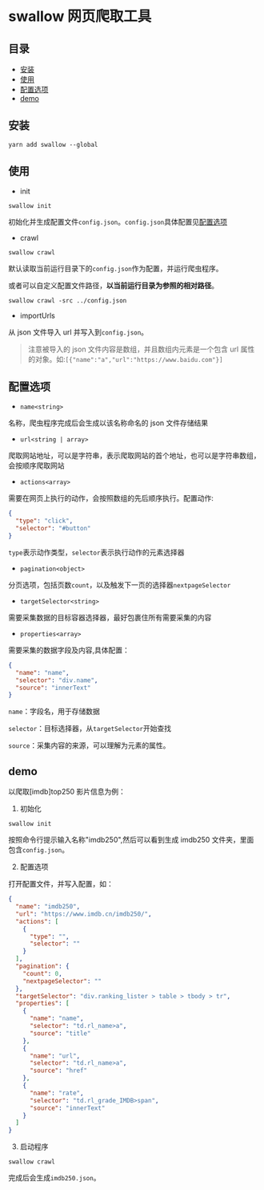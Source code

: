 # swallow 网页爬取工具

## 目录

- [安装](#安装)
- [使用](#使用)
- [配置选项](#配置选项)
- [demo](#demo)

## 安装

```Shell
yarn add swallow --global
```

## 使用

- init

```Shell
swallow init
```

初始化并生成配置文件`config.json`。`config.json`具体配置见[配置选项](#配置选项)

- crawl

```Shell
swallow crawl
```

默认读取当前运行目录下的`config.json`作为配置，并运行爬虫程序。

或者可以自定义配置文件路径，**以当前运行目录为参照的相对路径**。

```Shell
swallow crawl -src ../config.json
```

- importUrls

从 json 文件导入 url 并写入到`config.json`。

> 注意被导入的 json 文件内容是数组，并且数组内元素是一个包含 url 属性的对象。如:`[{"name":"a","url":"https://www.baidu.com"}]`

## 配置选项

- `name<string>`

名称，爬虫程序完成后会生成以该名称命名的 json 文件存储结果

- `url<string | array>`

爬取网站地址，可以是字符串，表示爬取网站的首个地址，也可以是字符串数组，会按顺序爬取网站

- `actions<array>`

需要在网页上执行的动作，会按照数组的先后顺序执行。配置动作:

```json
{
  "type": "click",
  "selector": "#button"
}
```

`type`表示动作类型，`selector`表示执行动作的元素选择器

- `pagination<object>`

分页选项，包括页数`count`，以及触发下一页的选择器`nextpageSelector`

- `targetSelector<string>`

需要采集数据的目标容器选择器，最好包裹住所有需要采集的内容

- `properties<array>`

需要采集的数据字段及内容,具体配置：

```json
{
  "name": "name",
  "selector": "div.name",
  "source": "innerText"
}
```

`name`：字段名，用于存储数据

`selector`：目标选择器，从`targetSelector`开始查找

`source`：采集内容的来源，可以理解为元素的属性。

## demo

以爬取[imdb]top250 影片信息为例：

1. 初始化

```Shell
swallow init
```

按照命令行提示输入名称"imdb250",然后可以看到生成 imdb250 文件夹，里面包含`config.json`。

2. 配置选项

打开配置文件，并写入配置，如：

```json
{
  "name": "imdb250",
  "url": "https://www.imdb.cn/imdb250/",
  "actions": [
    {
      "type": "",
      "selector": ""
    }
  ],
  "pagination": {
    "count": 0,
    "nextpageSelector": ""
  },
  "targetSelector": "div.ranking_lister > table > tbody > tr",
  "properties": [
    {
      "name": "name",
      "selector": "td.rl_name>a",
      "source": "title"
    },
    {
      "name": "url",
      "selector": "td.rl_name>a",
      "source": "href"
    },
    {
      "name": "rate",
      "selector": "td.rl_grade_IMDB>span",
      "source": "innerText"
    }
  ]
}
```

3. 启动程序

```Shell
swallow crawl
```

完成后会生成`imdb250.json`。
